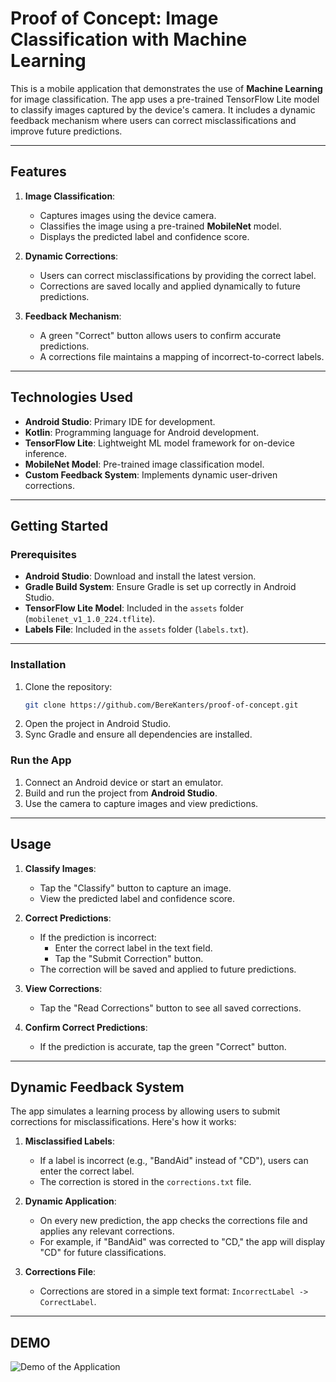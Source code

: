 # **Proof of Concept: Image Classification with Machine Learning**

This is a mobile application that demonstrates the use of **Machine Learning** for image classification. The app uses a pre-trained TensorFlow Lite model to classify images captured by the device's camera. It includes a dynamic feedback mechanism where users can correct misclassifications and improve future predictions.

---

## **Features**
1. **Image Classification**:
   - Captures images using the device camera.
   - Classifies the image using a pre-trained **MobileNet** model.
   - Displays the predicted label and confidence score.

2. **Dynamic Corrections**:
   - Users can correct misclassifications by providing the correct label.
   - Corrections are saved locally and applied dynamically to future predictions.

3. **Feedback Mechanism**:
   - A green "Correct" button allows users to confirm accurate predictions.
   - A corrections file maintains a mapping of incorrect-to-correct labels.

---

## **Technologies Used**
- **Android Studio**: Primary IDE for development.
- **Kotlin**: Programming language for Android development.
- **TensorFlow Lite**: Lightweight ML model framework for on-device inference.
- **MobileNet Model**: Pre-trained image classification model.
- **Custom Feedback System**: Implements dynamic user-driven corrections.

---

## **Getting Started**

### Prerequisites
- **Android Studio**: Download and install the latest version.
- **Gradle Build System**: Ensure Gradle is set up correctly in Android Studio.
- **TensorFlow Lite Model**: Included in the `assets` folder (`mobilenet_v1_1.0_224.tflite`).
- **Labels File**: Included in the `assets` folder (`labels.txt`).

---

### Installation
1. Clone the repository:
   ```bash
   git clone https://github.com/BereKanters/proof-of-concept.git
   ```
2. Open the project in Android Studio.
3. Sync Gradle and ensure all dependencies are installed.

### Run the App
1. Connect an Android device or start an emulator.
2. Build and run the project from **Android Studio**.
3. Use the camera to capture images and view predictions.

---

## **Usage**
1. **Classify Images**:
   - Tap the "Classify" button to capture an image.
   - View the predicted label and confidence score.

2. **Correct Predictions**:
   - If the prediction is incorrect:
     - Enter the correct label in the text field.
     - Tap the "Submit Correction" button.
   - The correction will be saved and applied to future predictions.

3. **View Corrections**:
   - Tap the "Read Corrections" button to see all saved corrections.

4. **Confirm Correct Predictions**:
   - If the prediction is accurate, tap the green "Correct" button.

---

## **Dynamic Feedback System**
The app simulates a learning process by allowing users to submit corrections for misclassifications. Here's how it works:
1. **Misclassified Labels**:
   - If a label is incorrect (e.g., "BandAid" instead of "CD"), users can enter the correct label.
   - The correction is stored in the `corrections.txt` file.

2. **Dynamic Application**:
   - On every new prediction, the app checks the corrections file and applies any relevant corrections.
   - For example, if "BandAid" was corrected to "CD," the app will display "CD" for future classifications.

3. **Corrections File**:
   - Corrections are stored in a simple text format: `IncorrectLabel -> CorrectLabel`.

---
## **DEMO**
![Demo of the Application](images/IMG_4078.gif)


